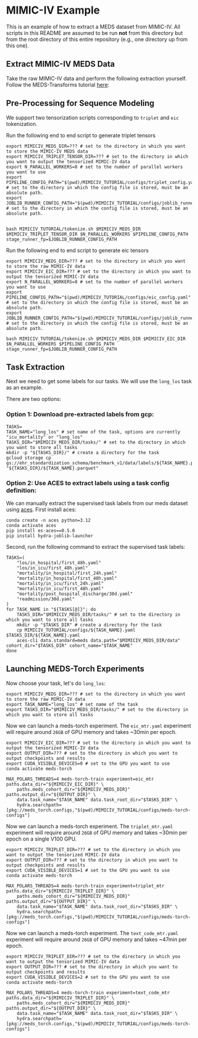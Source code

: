 # MIMIC-IV Example

This is an example of how to extract a MEDS dataset from MIMIC-IV. All scripts in this README are assumed to
be run **not** from this directory but from the root directory of this entire repository (e.g., one directory
up from this one).

## Extract MIMIC-IV MEDS Data

Take the raw MIMIC-IV data and perform the following extraction yourself. Follow the MEDS-Transforms tutorial
[here](https://github.com/mmcdermott/MEDS_transforms/blob/main/MIMIC-IV_Example/README.md):

## Pre-Processing for Sequence Modeling

We support two tensorization scripts corresponding to `triplet` and `eic` tokenization.

Run the following end to end script to generate triplet tensors

```console
export MIMICIV_MEDS_DIR=??? # set to the directory in which you want to store the MIMIC-IV MEDS data
export MIMICIV_TRIPLET_TENSOR_DIR=??? # set to the directory in which you want to output the tensorized MIMIC-IV data
export N_PARALLEL_WORKERS=8 # set to the number of parallel workers you want to use
export PIPELINE_CONFIG_PATH="$(pwd)/MIMICIV_TUTORIAL/configs/triplet_config.yaml" # set to the directory in which the config file is stored, must be an absolute path.
export JOBLIB_RUNNER_CONFIG_PATH="$(pwd)/MIMICIV_TUTORIAL/configs/joblib_runner.yaml" # set to the directory in which the config file is stored, must be an absolute path.


bash MIMICIV_TUTORIAL/tokenize.sh $MIMICIV_MEDS_DIR $MIMICIV_TRIPLET_TENSOR_DIR $N_PARALLEL_WORKERS $PIPELINE_CONFIG_PATH stage_runner_fp=$JOBLIB_RUNNER_CONFIG_PATH
```

Run the following end to end script to generate eic tensors

```console
export MIMICIV_MEDS_DIR=??? # set to the directory in which you want to store the raw MIMIC-IV data
export MIMICIV_EIC_DIR=??? # set to the directory in which you want to output the tensorized MIMIC-IV data
export N_PARALLEL_WORKERS=8 # set to the number of parallel workers you want to use
export PIPELINE_CONFIG_PATH="$(pwd)/MIMICIV_TUTORIAL/configs/eic_config.yaml" # set to the directory in which the config file is stored, must be an absolute path.
export JOBLIB_RUNNER_CONFIG_PATH="$(pwd)/MIMICIV_TUTORIAL/configs/joblib_runner.yaml" # set to the directory in which the config file is stored, must be an absolute path.

bash MIMICIV_TUTORIAL/tokenize.sh $MIMICIV_MEDS_DIR $MIMICIV_EIC_DIR $N_PARALLEL_WORKERS $PIPELINE_CONFIG_PATH stage_runner_fp=$JOBLIB_RUNNER_CONFIG_PATH
```

## Task Extraction

Next we need to get some labels for our tasks. We will use the `long_los` task as an example.

There are two options:

### Option 1: Download pre-extracted labels from gcp:

```console
TASKS=
TASK_NAME="long_los" # set name of the task, options are currently "icu_mortality" or "long_los"
TASKS_DIR="$MIMICIV_MEDS_DIR/tasks/" # set to the directory in which you want to store all tasks
mkdir -p "${TASKS_DIR}/" # create a directory for the task
gcloud storage cp gs://ehr_standardization_schema/benchmark_v1/data/labels/${TASK_NAME}.parquet "${TASKS_DIR}/${TASK_NAME}.parquet"
```

### Option 2: Use ACES to extract labels using a task config definition:

We can manually extract the supervised task labels from our meds dataset using [aces](https://github.com/justin13601/ACES/tree/main). First install aces:

```console
conda create -n aces python=3.12
conda activate aces
pip install es-aces==0.5.0
pip install hydra-joblib-launcher
```

Second, run the following command to extract the supervised task labels:

```console
TASKS=(
    "los/in_hospital/first_48h.yaml"
    "los/in_icu/first_48h.yaml"
    "mortality/in_hospital/first_24h.yaml"
    "mortality/in_hospital/first_48h.yaml"
    "mortality/in_icu/first_24h.yaml"
    "mortality/in_icu/first_48h.yaml"
    "mortality/post_hospital_discharge/30d.yaml"
    "readmission/30d.yaml"
)
for TASK_NAME in "${TASKS[@]}"; do
    TASKS_DIR="$MIMICIV_MEDS_DIR/tasks/" # set to the directory in which you want to store all tasks
    mkdir -p "$TASKS_DIR" # create a directory for the task
    cp MIMICIV_TUTORIAL/configs/${TASK_NAME}.yaml $TASKS_DIR/${TASK_NAME}.yaml
    aces-cli data.standard=meds data.path="$MIMICIV_MEDS_DIR/data" cohort_dir="$TASKS_DIR" cohort_name="$TASK_NAME"
done
```

## Launching MEDS-Torch Experiments

Now choose your task, let's do `long_los`:

```console
export MIMICIV_MEDS_DIR=??? # set to the directory in which you want to store the raw MIMIC-IV data
export TASK_NAME="long_los" # set name of the task
export TASKS_DIR="$MIMICIV_MEDS_DIR/tasks/" # set to the directory in which you want to store all tasks
```

Now we can launch a meds-torch experiment. The `eic_mtr.yaml` experiment will require around `26GB` of GPU memory and takes ~30min per epoch.

```console
export MIMICIV_EIC_DIR=??? # set to the directory in which you want to output the tensorized MIMIC-IV data
export OUTPUT_DIR=??? # set to the directory in which you want to output checkpoints and results
export CUDA_VISIBLE_DEVICES=0 # set to the GPU you want to use
conda activate meds-torch

MAX_POLARS_THREADS=4 meds-torch-train experiment=eic_mtr paths.data_dir="${MIMICIV_EIC_DIR}" \
    paths.meds_cohort_dir="${MIMICIV_MEDS_DIR}" paths.output_dir="${OUTPUT_DIR}" \
    data.task_name="$TASK_NAME" data.task_root_dir="$TASKS_DIR" \
    hydra.searchpath=[pkg://meds_torch.configs,"$(pwd)/MIMICIV_TUTORIAL/configs/meds-torch-configs"]
```

Now we can launch a meds-torch experiment. The `triplet_mtr.yaml` experiment will require around `26GB` of GPU memory and takes ~30min per epoch on a single V100 GPU.

```console
export MIMICIV_TRIPLET_DIR=??? # set to the directory in which you want to output the tensorized MIMIC-IV data
export OUTPUT_DIR=??? # set to the directory in which you want to output checkpoints and results
export CUDA_VISIBLE_DEVICES=1 # set to the GPU you want to use
conda activate meds-torch

MAX_POLARS_THREADS=4 meds-torch-train experiment=triplet_mtr paths.data_dir="${MIMICIV_TRIPLET_DIR}" \
    paths.meds_cohort_dir="${MIMICIV_MEDS_DIR}" paths.output_dir="${OUTPUT_DIR}" \
    data.task_name="$TASK_NAME" data.task_root_dir="$TASKS_DIR" \
    hydra.searchpath=[pkg://meds_torch.configs,"$(pwd)/MIMICIV_TUTORIAL/configs/meds-torch-configs"]
```

Now we can launch a meds-torch experiment. The `text_code_mtr.yaml` experiment will require around `26GB` of GPU memory and takes ~47min per epoch.

```console
export MIMICIV_TRIPLET_DIR=??? # set to the directory in which you want to output the tensorized MIMIC-IV data
export OUTPUT_DIR=??? # set to the directory in which you want to output checkpoints and results
export CUDA_VISIBLE_DEVICES=2 # set to the GPU you want to use
conda activate meds-torch

MAX_POLARS_THREADS=4 meds-torch-train experiment=text_code_mtr paths.data_dir="${MIMICIV_TRIPLET_DIR}" \
    paths.meds_cohort_dir="${MIMICIV_MEDS_DIR}" paths.output_dir="${OUTPUT_DIR}" \
    data.task_name="$TASK_NAME" data.task_root_dir="$TASKS_DIR" \
    hydra.searchpath=[pkg://meds_torch.configs,"$(pwd)/MIMICIV_TUTORIAL/configs/meds-torch-configs"]
```

